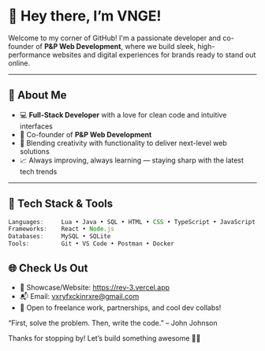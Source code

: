 # 👋 Hey there, I’m **VNGE**!

Welcome to my corner of GitHub! I'm a passionate developer and co-founder of **P&P Web Development**, where we build sleek, high-performance websites and digital experiences for brands ready to stand out online.

---

## 🚀 About Me

- 💻 **Full-Stack Developer** with a love for clean code and intuitive interfaces  
- 🧠 Co-founder of **P&P Web Development**  
- 🎨 Blending creativity with functionality to deliver next-level web solutions  
- 📈 Always improving, always learning — staying sharp with the latest tech trends

---

## 🧠 Tech Stack & Tools

```ts
Languages:     Lua • Java • SQL • HTML • CSS • TypeScript • JavaScript  
Frameworks:    React • Node.js  
Databases:     MySQL • SQLite  
Tools:         Git • VS Code • Postman • Docker
```

## 🌐 Check Us Out

- 💼 Showcase/Website: https://rev-3.vercel.app
- 📬 Email: vxryfxckinrxre@gmail.com
- 🤝 Open to freelance work, partnerships, and cool dev collabs!


“First, solve the problem. Then, write the code.” – John Johnson

Thanks for stopping by! Let’s build something awesome 🚀✨
